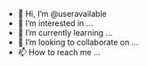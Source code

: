 - 👋 Hi, I’m @useravailable
- 👀 I’m interested in ...
- 🌱 I’m currently learning ...
- 💞️ I’m looking to collaborate on ...
- 📫 How to reach me ...

<!---
useravailable/useravailable is a ✨ special ✨ repository because its `README.md` (this file) appears on your GitHub profile.
You can click the Preview link to take a look at your changes.
--->

